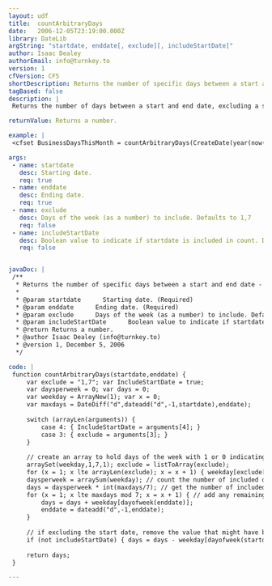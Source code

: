 ```yaml
---
layout: udf
title:  countArbitraryDays
date:   2006-12-05T23:19:00.000Z
library: DateLib
argString: "startdate, enddate[, exclude][, includeStartDate]"
author: Isaac Dealey
authorEmail: info@turnkey.to
version: 1
cfVersion: CF5
shortDescription: Returns the number of specific days between a start and end date - i.e. weekdays or workdays.
tagBased: false
description: |
 Returns the number of days between a start and end date, excluding a specified list of days, i.e. the number of tuesdays and thursdays - this UDF relies on formula instead of brute force to calculate the days and will perform better than other WeekDays/BusinessDays methods which loop from the start date to end date

returnValue: Returns a number.

example: |
 <cfset BusinessDaysThisMonth = countArbitraryDays(CreateDate(year(now()),month(now()),1),CreateDate(year(now()),month(now()),daysinmonth(now())))>

args:
 - name: startdate
   desc: Starting date.
   req: true
 - name: enddate
   desc: Ending date.
   req: true
 - name: exclude
   desc: Days of the week (as a number) to include. Defaults to 1,7
   req: false
 - name: includeStartDate
   desc: Boolean value to indicate if startdate is included in count. Defaults to true.
   req: false


javaDoc: |
 /**
  * Returns the number of specific days between a start and end date - i.e. weekdays or workdays.
  * 
  * @param startdate      Starting date. (Required)
  * @param enddate      Ending date. (Required)
  * @param exclude      Days of the week (as a number) to include. Defaults to 1,7 (Optional)
  * @param includeStartDate      Boolean value to indicate if startdate is included in count. Defaults to true. (Optional)
  * @return Returns a number. 
  * @author Isaac Dealey (info@turnkey.to) 
  * @version 1, December 5, 2006 
  */

code: |
 function countArbitraryDays(startdate,enddate) { 
     var exclude = "1,7"; var IncludeStartDate = true; 
     var daysperweek = 0; var days = 0; 
     var weekday = ArrayNew(1); var x = 0; 
     var maxdays = DateDiff("d",dateadd("d",-1,startdate),enddate); 
     
     switch (arrayLen(arguments)) { 
         case 4: { IncludeStartDate = arguments[4]; } 
         case 3: { exclude = arguments[3]; } 
     } 
     
     // create an array to hold days of the week with 1 or 0 indicating if the day is counted 
     arraySet(weekday,1,7,1); exclude = listToArray(exclude); 
     for (x = 1; x lte arrayLen(exclude); x = x + 1) { weekday[exclude[x]] = 0; } // set the value of any excluded day to 0 
     daysperweek = arraySum(weekday); // count the number of included days in a full week 
     days = daysperweek * int(maxdays/7); // get the number of included days in all full weeks 
     for (x = 1; x lte maxdays mod 7; x = x + 1) { // add any remaining days in the last partial week 
         days = days + weekday[dayofweek(enddate)]; 
         enddate = dateadd("d",-1,enddate); 
     } 
     
     // if excluding the start date, remove the value that might have been added for the starting day 
     if (not includeStartDate) { days = days - weekday[dayofweek(startdate)]; } 
     
     return days; 
 }

---
```


